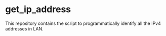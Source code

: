 # get_ip_address
This repository contains the script to programmatically identify all the IPv4 addresses in LAN.
